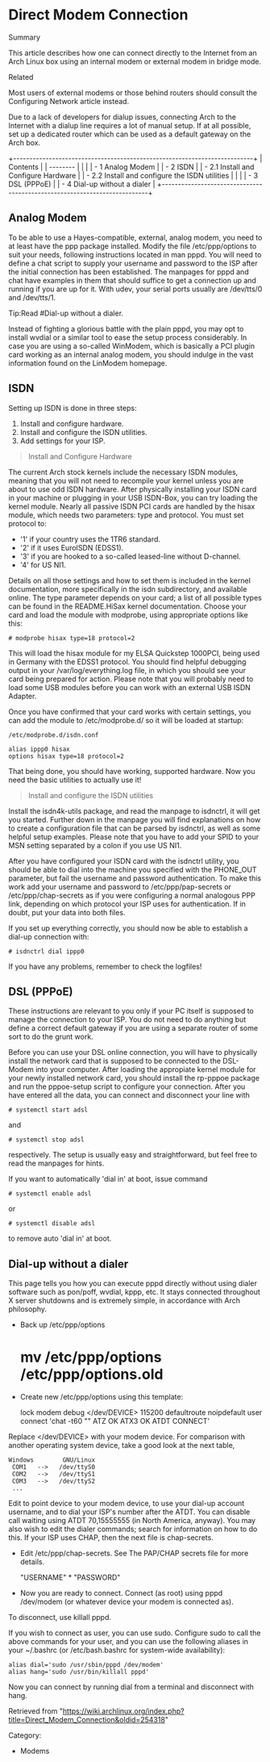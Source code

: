 Direct Modem Connection
=======================

Summary

This article describes how one can connect directly to the Internet from
an Arch Linux box using an internal modem or external modem in bridge
mode.

Related

Most users of external modems or those behind routers should consult the
Configuring Network article instead.

Due to a lack of developers for dialup issues, connecting Arch to the
Internet with a dialup line requires a lot of manual setup. If at all
possible, set up a dedicated router which can be used as a default
gateway on the Arch box.

+--------------------------------------------------------------------------+
| Contents                                                                 |
| --------                                                                 |
|                                                                          |
| -   1 Analog Modem                                                       |
| -   2 ISDN                                                               |
|     -   2.1 Install and Configure Hardware                               |
|     -   2.2 Install and configure the ISDN utilities                     |
|                                                                          |
| -   3 DSL (PPPoE)                                                        |
| -   4 Dial-up without a dialer                                           |
+--------------------------------------------------------------------------+

Analog Modem
------------

To be able to use a Hayes-compatible, external, analog modem, you need
to at least have the ppp package installed. Modify the file
/etc/ppp/options to suit your needs, following instructions located in
man pppd. You will need to define a chat script to supply your username
and password to the ISP after the initial connection has been
established. The manpages for pppd and chat have examples in them that
should suffice to get a connection up and running if you are up for it.
With udev, your serial ports usually are /dev/tts/0 and /dev/tts/1.

Tip:Read #Dial-up without a dialer.

Instead of fighting a glorious battle with the plain pppd, you may opt
to install wvdial or a similar tool to ease the setup process
considerably. In case you are using a so-called WinModem, which is
basically a PCI plugin card working as an internal analog modem, you
should indulge in the vast information found on the LinModem homepage.

ISDN
----

Setting up ISDN is done in three steps:

1.  Install and configure hardware.
2.  Install and configure the ISDN utilities.
3.  Add settings for your ISP.

> Install and Configure Hardware

The current Arch stock kernels include the necessary ISDN modules,
meaning that you will not need to recompile your kernel unless you are
about to use odd ISDN hardware. After physically installing your ISDN
card in your machine or plugging in your USB ISDN-Box, you can try
loading the kernel module. Nearly all passive ISDN PCI cards are handled
by the hisax module, which needs two parameters: type and protocol. You
must set protocol to:

-   '1' if your country uses the 1TR6 standard.
-   '2' if it uses EuroISDN (EDSS1).
-   '3' if you are hooked to a so-called leased-line without D-channel.
-   '4' for US NI1.

Details on all those settings and how to set them is included in the
kernel documentation, more specifically in the isdn subdirectory, and
available online. The type parameter depends on your card; a list of all
possible types can be found in the README.HiSax kernel documentation.
Choose your card and load the module with modprobe, using appropriate
options like this:

    # modprobe hisax type=18 protocol=2

This will load the hisax module for my ELSA Quickstep 1000PCI, being
used in Germany with the EDSS1 protocol. You should find helpful
debugging output in your /var/log/everything.log file, in which you
should see your card being prepared for action. Please note that you
will probably need to load some USB modules before you can work with an
external USB ISDN Adapter.

Once you have confirmed that your card works with certain settings, you
can add the module to /etc/modprobe.d/ so it will be loaded at startup:

    /etc/modprobe.d/isdn.conf

    alias ippp0 hisax
    options hisax type=18 protocol=2

That being done, you should have working, supported hardware. Now you
need the basic utilities to actually use it!

> Install and configure the ISDN utilities

Install the isdn4k-utils package, and read the manpage to isdnctrl, it
will get you started. Further down in the manpage you will find
explanations on how to create a configuration file that can be parsed by
isdnctrl, as well as some helpful setup examples. Please note that you
have to add your SPID to your MSN setting separated by a colon if you
use US NI1.

After you have configured your ISDN card with the isdnctrl utility, you
should be able to dial into the machine you specified with the PHONE_OUT
parameter, but fail the username and password authentication. To make
this work add your username and password to /etc/ppp/pap-secrets or
/etc/ppp/chap-secrets as if you were configuring a normal analogous PPP
link, depending on which protocol your ISP uses for authentication. If
in doubt, put your data into both files.

If you set up everything correctly, you should now be able to establish
a dial-up connection with:

    # isdnctrl dial ippp0

If you have any problems, remember to check the logfiles!

DSL (PPPoE)
-----------

These instructions are relevant to you only if your PC itself is
supposed to manage the connection to your ISP. You do not need to do
anything but define a correct default gateway if you are using a
separate router of some sort to do the grunt work.

Before you can use your DSL online connection, you will have to
physically install the network card that is supposed to be connected to
the DSL-Modem into your computer. After loading the appropiate kernel
module for your newly installed network card, you should install the
rp-pppoe package and run the pppoe-setup script to configure your
connection. After you have entered all the data, you can connect and
disconnect your line with

    # systemctl start adsl

and

    # systemctl stop adsl

respectively. The setup is usually easy and straightforward, but feel
free to read the manpages for hints.

If you want to automatically 'dial in' at boot, issue command

    # systemctl enable adsl

or

    # systemctl disable adsl

to remove auto 'dial in' at boot.

Dial-up without a dialer
------------------------

This page tells you how you can execute pppd directly without using
dialer software such as pon/poff, wvdial, kppp, etc. It stays connected
throughout X server shutdowns and is extremely simple, in accordance
with Arch philosophy.

-   Back up /etc/ppp/options

    # mv /etc/ppp/options /etc/ppp/options.old

-   Create new /etc/ppp/options using this template:

    lock
    modem
    debug
    </dev/DEVICE>
    115200
    defaultroute
    noipdefault
    user <USERNAME>
    connect 'chat -t60 \"\" ATZ OK ATX3 OK ATDT<NUMBER> CONNECT'

Replace </dev/DEVICE> with your modem device. For comparison with
another operating system device, take a good look at the next table,

    Windows        GNU/Linux
     COM1   -->   /dev/ttyS0
     COM2   -->   /dev/ttyS1
     COM3   -->   /dev/ttyS2
     ...

Edit to point device to your modem device, to use your dial-up account
username, and to dial your ISP's number after the ATDT. You can disable
call waiting using ATDT 70,15555555 (in North America, anyway). You may
also wish to edit the dialer commands; search for information on how to
do this. If your ISP uses CHAP, then the next file is chap-secrets.

-   Edit /etc/ppp/chap-secrets. See The PAP/CHAP secrets file for more
    details.

    "USERNAME" * "PASSWORD"

-   Now you are ready to connect. Connect (as root) using
    pppd /dev/modem (or whatever device your modem is connected as).

To disconnect, use killall pppd.

If you wish to connect as user, you can use sudo. Configure sudo to call
the above commands for your user, and you can use the following aliases
in your ~/.bashrc (or /etc/bash.bashrc for system-wide availability):

    alias dial='sudo /usr/sbin/pppd /dev/modem'
    alias hang='sudo /usr/bin/killall pppd'

Now you can connect by running dial from a terminal and disconnect with
hang.

Retrieved from
"https://wiki.archlinux.org/index.php?title=Direct_Modem_Connection&oldid=254318"

Category:

-   Modems
